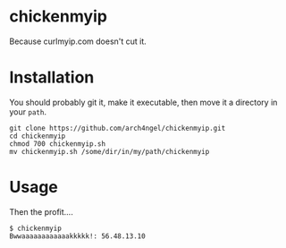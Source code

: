 # chickenmyip

Because curlmyip.com doesn't cut it.

# Installation

You should probably git it, make it executable, then move it a directory in your ```path```.

    git clone https://github.com/arch4ngel/chickenmyip.git
    cd chickenmyip
    chmod 700 chickenmyip.sh
    mv chickenmyip.sh /some/dir/in/my/path/chickenmyip

# Usage

Then the profit....

    $ chickenmyip
    Bwwaaaaaaaaaaaakkkkk!: 56.48.13.10
